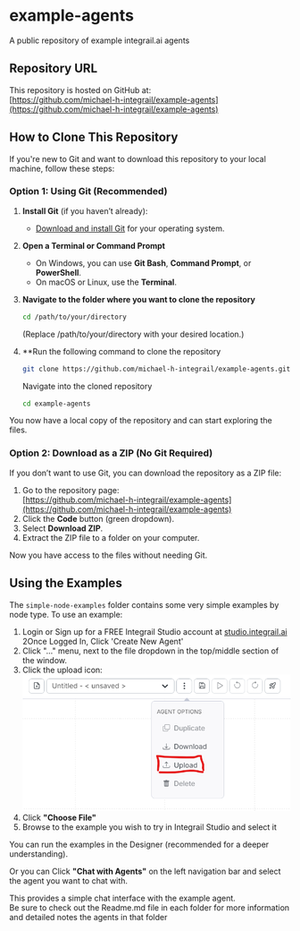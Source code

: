 # example-agents
A public repository of example integrail.ai agents

## Repository URL
This repository is hosted on GitHub at:  
[https://github.com/michael-h-integrail/example-agents](https://github.com/michael-h-integrail/example-agents)

## How to Clone This Repository
If you're new to Git and want to download this repository to your local machine, follow these steps:

### **Option 1: Using Git (Recommended)**
1. **Install Git** (if you haven’t already):
    - [Download and install Git](https://git-scm.com/downloads) for your operating system.
2. **Open a Terminal or Command Prompt**
    - On Windows, you can use **Git Bash**, **Command Prompt**, or **PowerShell**.
    - On macOS or Linux, use the **Terminal**.
3. **Navigate to the folder where you want to clone the repository**
   ```sh
   cd /path/to/your/directory
   ```
   (Replace /path/to/your/directory with your desired location.) 
4. **Run the following command to clone the repository  
   ```sh
   git clone https://github.com/michael-h-integrail/example-agents.git
   ```
   Navigate into the cloned repository

   ```sh
   cd example-agents
   ``` 
You now have a local copy of the repository and can start exploring the files.

### **Option 2: Download as a ZIP (No Git Required)**
If you don’t want to use Git, you can download the repository as a ZIP file:

1. Go to the repository page:  
   [https://github.com/michael-h-integrail/example-agents](https://github.com/michael-h-integrail/example-agents)
2. Click the **Code** button (green dropdown).
3. Select **Download ZIP**.
4. Extract the ZIP file to a folder on your computer.

Now you have access to the files without needing Git.

## Using the Examples
The `simple-node-examples` folder contains some very simple examples by node type.  To use an example:
1. Login or Sign up for a FREE Integrail Studio account at [studio.integrail.ai](https://studio.integrail.ai/) 
2Once Logged In, Click 'Create New Agent'
2. Click "..." menu, next to the file dropdown in the top/middle section of the window.
3. Click the upload icon:  
      ![Upload Icon](doc/img/upload.png)
4. Click **"Choose File"**
5. Browse to the example you wish to try in Integrail Studio and select it

You can run the examples in the Designer (recommended for a deeper understanding).

Or you can Click **"Chat with Agents"** on the left navigation bar and select the agent you want to chat with.  

This provides a simple chat interface with the example agent.  
Be sure to check out the Readme.md file in each folder for more information and detailed notes the agents in that folder
